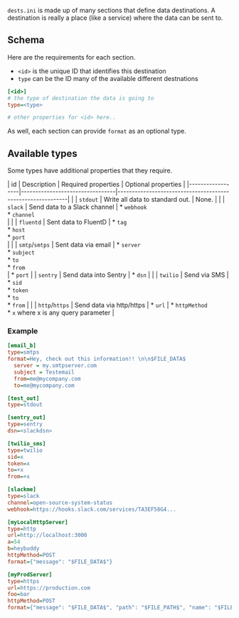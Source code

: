 `dests.ini` is made up of many sections that define data destinations. A destination is really a place (like a service) where the data can be sent to.

## Schema

Here are the requirements for each section.

* `<id>` is the unique ID that identifies this destination
* `type` can be the ID many of the available different destnations

```ini
[<id>]
# the type of destination the data is going to
type=<type>

# other properties for <id> here..
```
As well, each section can provide `format` as an optional type.

## Available types

Some types have additional properties that they require.

| id               | Description                     | Required properties                                        | Optional properties   |
|------------------|---------------------------------|------------------------------------------------------------|                       |
| `stdout`         | Write all data to standard out. | None.                                                      |                       |
| `slack`          | Send data to a Slack channel    | * `webhook` <br> * `channel` <br>                          |                       |
| `fluentd`        | Sent data to FluentD            | * `tag` <br> * `host` <br> * `port` <br>                   |                       |
| `smtp`/`smtps`   | Sent data via email             | * `server` <br> * `subject` <br> * `to` <br> * `from` <br> | * `port`              |
| `sentry`         | Send data into Sentry           | * `dsn`                                                    |                       |
| `twilio`         | Send via SMS                    | * `sid` <br> * `token` <br> * `to` <br> * `from`           |                       |
| `http`/`https`   | Send data via http/https        | * `url`                                                    | * `httpMethod` <br> * `x` where x is any query parameter         |

### Example

```ini
[email_b]
type=smtps
format=Hey, check out this information!! \n\n$FILE_DATA$
  server = my.smtpserver.com
  subject = Testemail
  from=me@mycompany.com
  to=me@mycompany.com

[test_out]
type=stdout

[sentry_out]
type=sentry
dsn=<slackdsn>

[twilio_sms]
type=twilio
sid=x
token=x
to=+x
from=+x

[slackme]
type=slack
channel=open-source-system-status
webhook=https://hooks.slack.com/services/TA3EF58G4...

[myLocalHttpServer]
type=http
url=http://localhost:3000
a=54
b=heybuddy
httpMethod=POST
format={"message": "$FILE_DATA$"}

[myProdServer]
type=https
url=https://production.com
foo=bar
httpMethod=POST
format={"message": "$FILE_DATA$", "path": "$FILE_PATH$", "name": "$FILE_NAME$"}
```
